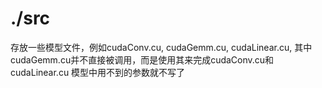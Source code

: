 # ./src

存放一些模型文件，例如cudaConv.cu, cudaGemm.cu, cudaLinear.cu, 其中cudaGemm.cu并不直接被调用，而是使用其来完成cudaConv.cu和cudaLinear.cu
模型中用不到的参数就不写了